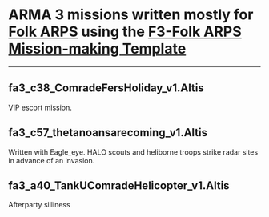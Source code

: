 # ARMA 3 missions written mostly for [Folk ARPS](http://www.folkarps.com/forum/index.php) using the [F3-Folk ARPS Mission-making Template](http://ferstaberinde.com/f3/en//index.php?title=Main_Page) #

***

## fa3_c38_ComradeFersHoliday_v1.Altis
VIP escort mission.

## fa3_c57_thetanoansarecoming_v1.Altis
Written with Eagle_eye.
HALO scouts and heliborne troops strike radar sites in advance of an invasion.

## fa3_a40_TankUComradeHelicopter_v1.Altis
Afterparty silliness
